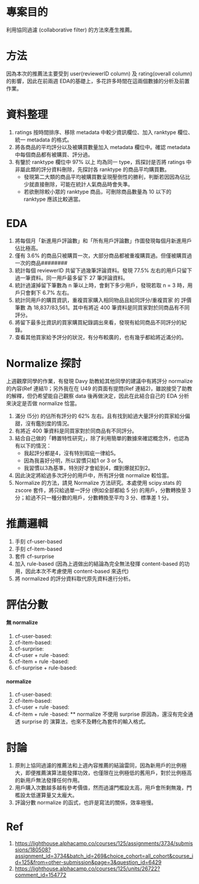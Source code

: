 # 專案目的
利用協同過濾 (collaborative filter) 的方法來產生推薦。

# 方法
因為本次的推薦法主要受到 user(reviewerID column) 及 rating(overall column) 的影響，因此在前兩週 EDA的基礎上，多花許多時間在這兩個數據的分析及前置作業。

# 資料整理
1. ratings 按時間排序、移除 metadata 中較少資訊欄位、加入 ranktype 欄位、統一 metadata 的格式。
2. 將各商品的平均評分以及被購買數量加入 metadata 欄位中。確認 metadata 中每個商品都有被購買、評分過。
3. 有鑒於 ranktype 欄位中 97% 以上 均為同一 type，爲探討是否將 ratings 中非屬此類的評分資料刪除，先探討各 ranktype 的商品平均購買數。
   - 發現第二大類的商品平均被購買數呈現壓倒性的勝利，判斷若因因為佔比少就直接刪除，可能在統計人氣商品時會失準。
   - 若欲刪除較小眾的 ranktype 商品，可刪除商品數量為 10 以下的 ranktype 應該比較適當。

# EDA 
1. 將每個月「新進用戶評論數」和「所有用戶評論數」作圖發現每個月新進用戶佔比極高。
2. 僅有 3.6% 的商品只被購買一次，大部分商品都被重複購買過。但僅被購買過一次的商品########
3. 統計每個 reviewerID 共留下過幾筆評論資料。發現 77.5% 左右的用戶只留下過一筆資料。同一用戶最多留下 27 筆評論資料。
4. 統計過濾掉留下筆數為 n 筆以上時，會剩下多少用戶，發現若取 n = 3 時，用戶只會剩下 6.7% 左右。
5. 統計同用戶的購買資訊，重複買家購入相同物品且給同評分/重複買家 的 評價筆數 為 18,837/83,561。其中有將近 400 筆資料是同買家對於同商品有不同評分。
6. 將留下最多比資訊的買家購買紀錄調出來看，發現有給同商品不同評分的紀錄。
7. 查看其他買家給予評分的狀況，有分布較廣的，也有幾乎都給將近滿分的。

# Normalize 探討
上週觀摩同學的作業，有發現 Davy 助教給其他同學的建議中有將評分 normalize 的內容(Ref 連結1)；另外我在在 U49 的頁面有提問(Ref 連結2)，雖說接受了助教的解釋，但仍希望能自己觀察 data 後再做決定，因此在此結合自己的 EDA 分析來決定是否做 normalize 恰當。
1. 滿分 (5分) 的佔所有評分的 62% 左右。且有找到給過大量評分的買家給分偏甜，沒有鑑別度的情況。
2. 有將近 400 筆資料是同買家對於同商品有不同評分。
3. 結合自己做的「轉置特性研究」，除了利用簡單的數據來確認概念外，也認為有以下的情況：
   - 我起評分都是4，沒有特別瑕疵一律給5。
   - 因為我喜好分明，所以習慣只給1 or 3 or 5。
   - 我習慣以3為基準，特別好才會給到4，爛到爆就扣到2。
4. 因此決定將給過多次評分的用戶中，所有評分做 normalize 較恰當。
5. Normalize 的方法，請見 Normalize 方法研究。本處使用 scipy.stats 的 zscore 套件，將只給過單一評分 (例如全部都給 5 分) 的用戶，分數轉換至 3 分；給過不只一種分數的用戶，分數轉換至平均 3 分、標準差 1 分。

# 推薦邏輯
1. 手刻 cf-user-based
2. 手刻 cf-item-based
3. 套件 cf-surprise
4. 加入 rule-based (因為上週做出的結論為完全無法發揮 content-based 的功用，因此本次不考慮使用 content-based 來迭代)
5. 將 normalized 的評分資料取代原先資料進行分析。

# 評估分數
#### 無 normalize
1. cf-user-based:
2. cf-item-based:
3. cf-surprise:
4. cf-user + rule -based:
5. cf-item + rule -based:
6. cf-surprise + rule-based:

#### normalize
1. cf-user-based:
2. cf-item-based:
3. cf-user + rule -based:
4. cf-item + rule -based:
** normalize 不使用 surprise 原因為，還沒有完全通透 surprise 的 演算法，也來不及轉化為套件的輸入格式。

# 討論
1. 原則上協同過濾的推薦法和上週內容推薦的結論雷同，因為新用戶的比例極大，即便推薦演算法能發揮功效，也僅限在比例極低的舊用戶，對於比例極高的新用戶無法發揮任何作用。
2. 用戶購入次數越多越有參考價值，然而過濾門檻設太高，用戶會所剩無幾，門檻設太低運算量又太龐大。
3. 評論分數 normalize 的函式，也許是寫法的關係，效率極慢。

# Ref
1. https://lighthouse.alphacamp.co/courses/125/assignments/3734/submissions/180508?assignment_id=3734&batch_id=269&choice_cohort=all_cohort&course_id=125&from=other-submission&page=3&question_id=6429
2. https://lighthouse.alphacamp.co/courses/125/units/26722?comment_id=154772
